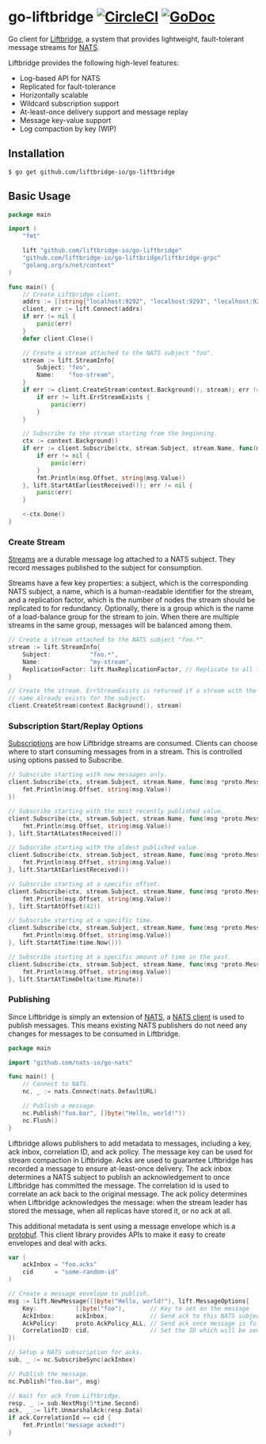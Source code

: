 # go-liftbridge [![CircleCI](https://circleci.com/gh/liftbridge-io/go-liftbridge.svg?style=svg)](https://circleci.com/gh/liftbridge-io/go-liftbridge) [![GoDoc](https://godoc.org/github.com/liftbridge-io/go-liftbridge?status.svg)](https://godoc.org/github.com/liftbridge-io/go-liftbridge)

Go client for [Liftbridge](https://github.com/liftbridge-io/liftbridge), a
system that provides lightweight, fault-tolerant message streams for
[NATS](https://nats.io).

Liftbridge provides the following high-level features:

- Log-based API for NATS
- Replicated for fault-tolerance
- Horizontally scalable
- Wildcard subscription support
- At-least-once delivery support and message replay
- Message key-value support
- Log compaction by key (WIP)

## Installation

```
$ go get github.com/liftbridge-io/go-liftbridge
```

## Basic Usage

```go
package main

import (
	"fmt"

	lift "github.com/liftbridge-io/go-liftbridge"
	"github.com/liftbridge-io/go-liftbridge/liftbridge-grpc"
	"golang.org/x/net/context"
)

func main() {
	// Create Liftbridge client.
	addrs := []string{"localhost:9292", "localhost:9293", "localhost:9294"}
	client, err := lift.Connect(addrs)
	if err != nil {
		panic(err)
	}
	defer client.Close()

	// Create a stream attached to the NATS subject "foo".
	stream := lift.StreamInfo{
		Subject: "foo",
		Name:    "foo-stream",
	}
	if err := client.CreateStream(context.Background(), stream); err != nil {
		if err != lift.ErrStreamExists {
			panic(err)
		}
	}

	// Subscribe to the stream starting from the beginning.
	ctx := context.Background()
	if err := client.Subscribe(ctx, stream.Subject, stream.Name, func(msg *proto.Message, err error) {
		if err != nil {
			panic(err)
		}
		fmt.Println(msg.Offset, string(msg.Value))
	}, lift.StartAtEarliestReceived()); err != nil {
		panic(err)
	}

	<-ctx.Done()
}
```

### Create Stream

[Streams](https://github.com/liftbridge-io/liftbridge/blob/master/documentation/concepts.md#stream)
are a durable message log attached to a NATS subject. They record messages
published to the subject for consumption.

Streams have a few key properties: a subject, which is the corresponding NATS
subject, a name, which is a human-readable identifier for the stream, and a
replication factor, which is the number of nodes the stream should be
replicated to for redundancy.  Optionally, there is a group which is the name
of a load-balance group for the stream to join. When there are multiple streams
in the same group, messages will be balanced among them.

```go
// Create a stream attached to the NATS subject "foo.*".
stream := lift.StreamInfo{
    Subject:           "foo.*",
    Name:              "my-stream",
    ReplicationFactor: lift.MaxReplicationFactor, // Replicate to all the brokers in the cluster
}

// Create the stream. ErrStreamExists is returned if a stream with the given
// name already exists for the subject.
client.CreateStream(context.Background(), stream)
```

### Subscription Start/Replay Options

[Subscriptions](https://github.com/liftbridge-io/liftbridge/blob/master/documentation/concepts.md#subscription)
are how Liftbridge streams are consumed. Clients can choose where to start
consuming messages from in a stream. This is controlled using options passed to
Subscribe.

```go
// Subscribe starting with new messages only.
client.Subscribe(ctx, stream.Subject, stream.Name, func(msg *proto.Message, err error) {
    fmt.Println(msg.Offset, string(msg.Value))
})

// Subscribe starting with the most recently published value.
client.Subscribe(ctx, stream.Subject, stream.Name, func(msg *proto.Message, err error) {
    fmt.Println(msg.Offset, string(msg.Value))
}, lift.StartAtLatestReceived())

// Subscribe starting with the oldest published value.
client.Subscribe(ctx, stream.Subject, stream.Name, func(msg *proto.Message, err error) {
    fmt.Println(msg.Offset, string(msg.Value))
}, lift.StartAtEarliestReceived())

// Subscribe starting at a specific offset.
client.Subscribe(ctx, stream.Subject, stream.Name, func(msg *proto.Message, err error) {
    fmt.Println(msg.Offset, string(msg.Value))
}, lift.StartAtOffset(42))

// Subscribe starting at a specific time.
client.Subscribe(ctx, stream.Subject, stream.Name, func(msg *proto.Message, err error) {
    fmt.Println(msg.Offset, string(msg.Value))
}, lift.StartAtTime(time.Now()))

// Subscribe starting at a specific amount of time in the past.
client.Subscribe(ctx, stream.Subject, stream.Name, func(msg *proto.Message, err error) {
    fmt.Println(msg.Offset, string(msg.Value))
}, lift.StartAtTimeDelta(time.Minute))
```

### Publishing

Since Liftbridge is simply an extension of
[NATS](https://github.com/nats-io/gnatsd), a [NATS
client](https://github.com/nats-io/go-nats) is used to publish messages. This
means existing NATS publishers do not need any changes for messages to be
consumed in Liftbridge.

```go
package main

import "github.com/nats-io/go-nats"

func main() {
    // Connect to NATS.
    nc, _ := nats.Connect(nats.DefaultURL)

    // Publish a message.
    nc.Publish("foo.bar", []byte("Hello, world!")) 
    nc.Flush()
}
```

Liftbridge allows publishers to add metadata to messages, including a key, ack
inbox, correlation ID, and ack policy. The message key can be used for stream
compaction in Liftbridge. Acks are used to guarantee Liftbridge has recorded a
message to ensure at-least-once delivery. The ack inbox determines a NATS
subject to publish an acknowledgement to once Liftbridge has committed the
message. The correlation id is used to correlate an ack back to the original
message. The ack policy determines when Liftbridge acknowledges the message:
when the stream leader has stored the message, when all replicas have stored
it, or no ack at all.

This additional metadata is sent using a message envelope which is a
[protobuf](https://github.com/liftbridge-io/liftbridge-grpc). This client
library provides APIs to make it easy to create envelopes and deal with acks.

```go
var (
    ackInbox = "foo.acks"
    cid      = "some-random-id"
)

// Create a message envelope to publish.
msg := lift.NewMessage([]byte("Hello, world!"), lift.MessageOptions{
    Key:           []byte("foo"),       // Key to set on the message
    AckInbox:      ackInbox,            // Send ack to this NATS subject
    AckPolicy:     proto.AckPolicy_ALL, // Send ack once message is fully replicated
    CorrelationID: cid,                 // Set the ID which will be sent on the ack
})

// Setup a NATS subscription for acks.
sub, _ := nc.SubscribeSync(ackInbox)

// Publish the message.
nc.Publish("foo.bar", msg)

// Wait for ack from Liftbridge.
resp, _ := sub.NextMsg(5*time.Second)
ack, _ := lift.UnmarshalAck(resp.Data)
if ack.CorrelationId == cid {
    fmt.Println("message acked!")
}
```
